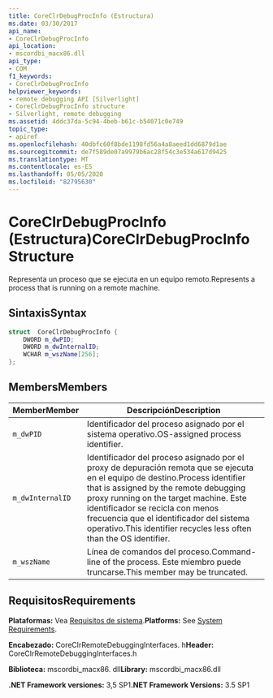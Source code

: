 ```yaml
---
title: CoreClrDebugProcInfo (Estructura)
ms.date: 03/30/2017
api_name:
- CoreClrDebugProcInfo
api_location:
- mscordbi_macx86.dll
api_type:
- COM
f1_keywords:
- CoreClrDebugProcInfo
helpviewer_keywords:
- remote debugging API [Silverlight]
- CoreClrDebugProcInfo structure
- Silverlight, remote debugging
ms.assetid: 4ddc37da-5c94-4beb-b61c-b54071c0e749
topic_type:
- apiref
ms.openlocfilehash: 40dbfc60f8bde1198fd56a4a8aeed1dd6879d1ae
ms.sourcegitcommit: de7f589de07a9979b6ac28f54c3e534a617d9425
ms.translationtype: MT
ms.contentlocale: es-ES
ms.lasthandoff: 05/05/2020
ms.locfileid: "82795630"
---
```

# <a name="coreclrdebugprocinfo-structure"></a><span data-ttu-id="6d1bb-102">CoreClrDebugProcInfo (Estructura)</span><span class="sxs-lookup"><span data-stu-id="6d1bb-102">CoreClrDebugProcInfo Structure</span></span>
<span data-ttu-id="6d1bb-103">Representa un proceso que se ejecuta en un equipo remoto.</span><span class="sxs-lookup"><span data-stu-id="6d1bb-103">Represents a process that is running on a remote machine.</span></span>  
  
## <a name="syntax"></a><span data-ttu-id="6d1bb-104">Sintaxis</span><span class="sxs-lookup"><span data-stu-id="6d1bb-104">Syntax</span></span>  
  
```cpp  
struct  CoreClrDebugProcInfo {  
    DWORD m_dwPID;  
    DWORD m_dwInternalID;  
    WCHAR m_wszName[256];  
};  
```  
  
## <a name="members"></a><span data-ttu-id="6d1bb-105">Members</span><span class="sxs-lookup"><span data-stu-id="6d1bb-105">Members</span></span>  
  
|<span data-ttu-id="6d1bb-106">Member</span><span class="sxs-lookup"><span data-stu-id="6d1bb-106">Member</span></span>|<span data-ttu-id="6d1bb-107">Descripción</span><span class="sxs-lookup"><span data-stu-id="6d1bb-107">Description</span></span>|  
|------------|-----------------|  
|`m_dwPID`|<span data-ttu-id="6d1bb-108">Identificador del proceso asignado por el sistema operativo.</span><span class="sxs-lookup"><span data-stu-id="6d1bb-108">OS-assigned process identifier.</span></span>|  
|`m_dwInternalID`|<span data-ttu-id="6d1bb-109">Identificador del proceso asignado por el proxy de depuración remota que se ejecuta en el equipo de destino.</span><span class="sxs-lookup"><span data-stu-id="6d1bb-109">Process identifier that is assigned by the remote debugging proxy running on the target machine.</span></span> <span data-ttu-id="6d1bb-110">Este identificador se recicla con menos frecuencia que el identificador del sistema operativo.</span><span class="sxs-lookup"><span data-stu-id="6d1bb-110">This identifier recycles less often than the OS identifier.</span></span>|  
|`m_wszName`|<span data-ttu-id="6d1bb-111">Línea de comandos del proceso.</span><span class="sxs-lookup"><span data-stu-id="6d1bb-111">Command-line of the process.</span></span> <span data-ttu-id="6d1bb-112">Este miembro puede truncarse.</span><span class="sxs-lookup"><span data-stu-id="6d1bb-112">This member may be truncated.</span></span>|  
  
## <a name="requirements"></a><span data-ttu-id="6d1bb-113">Requisitos</span><span class="sxs-lookup"><span data-stu-id="6d1bb-113">Requirements</span></span>  
 <span data-ttu-id="6d1bb-114">**Plataformas:** Vea [Requisitos de sistema](../../get-started/system-requirements.md).</span><span class="sxs-lookup"><span data-stu-id="6d1bb-114">**Platforms:** See [System Requirements](../../get-started/system-requirements.md).</span></span>  
  
 <span data-ttu-id="6d1bb-115">**Encabezado:** CoreClrRemoteDebuggingInterfaces. h</span><span class="sxs-lookup"><span data-stu-id="6d1bb-115">**Header:** CoreClrRemoteDebuggingInterfaces.h</span></span>  
  
 <span data-ttu-id="6d1bb-116">**Biblioteca:** mscordbi_macx86. dll</span><span class="sxs-lookup"><span data-stu-id="6d1bb-116">**Library:** mscordbi_macx86.dll</span></span>  
  
 <span data-ttu-id="6d1bb-117">**.NET Framework versiones:** 3,5 SP1</span><span class="sxs-lookup"><span data-stu-id="6d1bb-117">**.NET Framework Versions:** 3.5 SP1</span></span>
